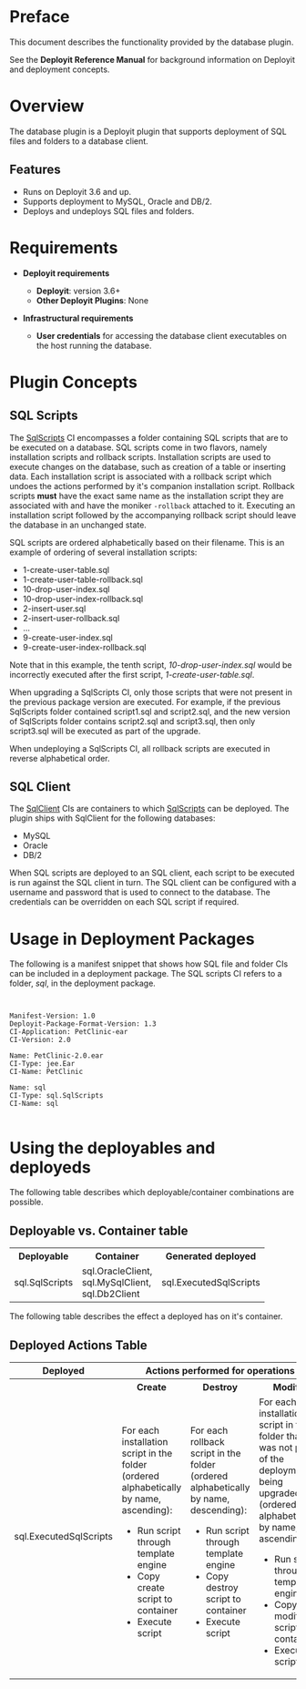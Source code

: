 # Preface #

This document describes the functionality provided by the database plugin.

See the **Deployit Reference Manual** for background information on Deployit and deployment concepts.

# Overview #

The database plugin is a Deployit plugin that supports deployment of SQL files and folders to a database client.

## Features

* Runs on Deployit 3.6 and up.
* Supports deployment to MySQL, Oracle and DB/2.
* Deploys and undeploys SQL files and folders.

# Requirements #

* **Deployit requirements**
	* **Deployit**: version 3.6+
	* **Other Deployit Plugins**: None
		
* **Infrastructural requirements**
	* **User credentials** for accessing the database client executables on the host running the database.

# Plugin Concepts #

## SQL Scripts ##

The [SqlScripts](#sql.SqlScripts) CI encompasses a folder containing SQL scripts that are to be executed on a database. SQL scripts come in two flavors, namely installation scripts and rollback scripts. Installation scripts are used to execute changes on the database, such as creation of a table or inserting data. Each installation script is associated with a rollback script which undoes the actions performed by it's companion installation script. Rollback scripts **must** have the exact same name as the installation script they are associated with and have the moniker `-rollback` attached to it. Executing an installation script followed by the accompanying rollback script should leave the database in an unchanged state.

SQL scripts are ordered alphabetically based on their filename. This is an example of ordering of several installation scripts:

* 1-create-user-table.sql
* 1-create-user-table-rollback.sql
* 10-drop-user-index.sql
* 10-drop-user-index-rollback.sql
* 2-insert-user.sql
* 2-insert-user-rollback.sql
* ...
* 9-create-user-index.sql
* 9-create-user-index-rollback.sql

Note that in this example, the tenth script, _10-drop-user-index.sql_ would be incorrectly executed after the first script, _1-create-user-table.sql_.

When upgrading a SqlScripts CI, only those scripts that were not present in the previous package version are executed. For example, if the previous SqlScripts folder contained script1.sql and script2.sql, and the new version of SqlScripts folder contains script2.sql and script3.sql, then only script3.sql will be executed as part of the upgrade. 

When undeploying a SqlScripts CI, all rollback scripts are executed in reverse alphabetical order.

## SQL Client ##

The [SqlClient](#sql.SqlClient) CIs are containers to which [SqlScripts](#sql.SqlScripts) can be deployed. The plugin ships with SqlClient for the following databases:

* MySQL
* Oracle
* DB/2

When SQL scripts are deployed to an SQL client, each script to be executed is run against the SQL client in turn. The SQL client can be configured with a username and password that is used to connect to the database. The credentials can be overridden on each SQL script if required.

# Usage in Deployment Packages #

The following is a manifest snippet that shows how SQL file and folder CIs can be included in a deployment package. The SQL scripts CI refers to a folder, _sql_, in the deployment package.

<pre style="display:inline-block; nobreak"><code>
Manifest-Version: 1.0
Deployit-Package-Format-Version: 1.3
CI-Application: PetClinic-ear
CI-Version: 2.0

Name: PetClinic-2.0.ear
CI-Type: jee.Ear
CI-Name: PetClinic

Name: sql
CI-Type: sql.SqlScripts
CI-Name: sql
</code></pre>

# Using the deployables and deployeds #

The following table describes which deployable/container combinations are possible.

## Deployable vs. Container table ##
<table class="deployed-matrix">
<tr>
	<th>Deployable</th>
	<th>Container</th>
	<th>Generated deployed</th>
</tr>
<tr>
	<td>sql.SqlScripts</td>
	<td>sql.OracleClient,<br/>sql.MySqlClient, <br/>sql.Db2Client</td>
	<td>sql.ExecutedSqlScripts</td>
</tr>
</table>

The following table describes the effect a deployed has on it's container.

## Deployed Actions Table ##

<table class="deployed-matrix">
<tr>
	<th class="borderless-bottom">Deployed</th>
	<th colspan="3">Actions performed for operations</th>
</tr>
<tr>
	<th class="borderless-top">&nbsp;</th>
	<th align="center">Create</th>
	<th align="center">Destroy</th>
	<th align="center">Modify</th>
</tr>
<tr>
	<td>sql.ExecutedSqlScripts</td>
	<td>
		For each installation script in the folder (ordered alphabetically by name, ascending):
		<ul>
			<li>Run script through template engine</li>
			<li>Copy create script to container</li>
			<li>Execute script</li>
		</ul>
	</td>
	<td>
		For each rollback script in the folder (ordered alphabetically by name, descending):
		<ul>
			<li>Run script through template engine</li>
			<li>Copy destroy script to container</li>
			<li>Execute script</li>
		</ul>
	</td>
	<td>
		For each installation script in the folder that was not part of the deployment being upgraded (ordered alphabetically by name, ascending):
		<ul>
			<li>Run script through template engine</li>
			<li>Copy modify script to container</li>
			<li>Execute script</li>
		</ul>
	</td>
</tr>
</table>
